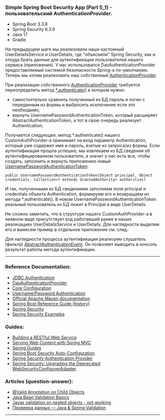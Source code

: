 ### Simple Spring Boot Security App (Part 5_1) - пользовательский AuthenticationProvider.

- Spring Boot 3.3.8
- Spring Security 6.3.6
- Java 17
- Gradle

На предыдущем шаге мы реализовали наши кастомный UserDetailsService и UserDetails, где "объяснили" Spring Security, как и 
откуда брать данные для аутентификации пользователей нашего сервиса (приложения). У нас использовался DaoAuthenticationProvider
предоставляемый системой безопасности Spring-a по-умолчанию. Теперь мы хотим реализовать наш собственный [AuthenticationProvider](https://github.com/JcoderPaul/SPRING_SECURITY-Short_Guide/blob/master/Security_part_5_1/src/main/java/me/oldboy/config/auth_provider/CustomAuthProvider.java). 

При реализации собственного [AuthenticationProvider](https://github.com/JcoderPaul/SPRING_SECURITY-Short_Guide/blob/master/Security_part_5_1/src/main/java/me/oldboy/config/auth_provider/CustomAuthProvider.java) требуется переопределить метод [*.authenticate()](https://github.com/JcoderPaul/SPRING_SECURITY-Short_Guide/blob/master/Security_part_5_1/src/main/java/me/oldboy/config/auth_provider/CustomAuthProvider.java#L27) в котором нужно:
- самостоятельно сравнить полученный из БД пароль и логин с переданным из формы и выбросить исключение если это необходимо;
- вернуть UsernamePasswordAuthenticationToken, который расширяет AbstractAuthenticationToken, а тот в свою очередь реализует Authentication;

Получается следующее, метод *.authenticate() нашего CustomAuthProvider-а принимает на вход параметр Authentication, который
уже содержит имя и пароль, взятые из запроса/из формы. Если аутентификация прошла успешно, мы извлекаем из БД сведения об 
аутентифицированном пользователе, а значит у нас есть все, чтобы создать, заполнить и вернуть приложению новый [UsernamePasswordAuthenticationToken](https://github.com/JcoderPaul/SPRING_SECURITY-Short_Guide/blob/master/Security_part_5_1/src/main/java/me/oldboy/config/auth_provider/CustomAuthProvider.java#L46):

    public UsernamePasswordAuthenticationToken(Object principal, Object credentials, Collection<? extends GrantedAuthority> authorities) 

И так, полученными из БД сведениями заполняем поля principal и credentials объекта Authentication, формируем его и 
возвращаем из метода *.authenticate(). В новом UsernamePasswordAuthenticationToken реальный пользователь из БД лежит 
в Principal в виде UserDetails.

Не сложно заметить, что в структуре нашего CustomAuthProvider-a в неявном виде присутствует код работавший ранее в наших
реализациях UserDetailsService и UserDetails. Для наглядности выделим его и вынесем пример в отдельное приложение см. след.

Для наглядности процесса аутентификации реализуем слушатель (фильтр) [AbstractAuthenticationEvent](https://github.com/JcoderPaul/SPRING_SECURITY-Short_Guide/blob/master/Security_part_5_1/src/main/java/me/oldboy/config/auth_event_listener/AuthenticationEventListener.java). Он позволяет выводить в 
консоль результат работы метода аутентификации.
________________________________________________________________________________________________________________________
### Reference Documentation:

* [JDBC Authentication](https://docs.spring.io/spring-security/reference/servlet/authentication/passwords/jdbc.html#servlet-authentication-jdbc-datasource)
* [DaoAuthenticationProvider](https://docs.spring.io/spring-security/reference/servlet/authentication/passwords/dao-authentication-provider.html)
* [Core Configuration](https://docs.spring.io/spring-security/reference/servlet/oauth2/login/core.html)
* [Username/Password Authentication](https://docs.spring.io/spring-security/reference/servlet/authentication/passwords/index.html#publish-authentication-manager-bean)
* [Official Apache Maven documentation](https://maven.apache.org/guides/index.html)
* [Spring Boot Reference Guide (history)](https://docs.spring.io/spring-boot/docs/)
* [Spring Security](https://spring.io/projects/spring-security)
* [Spring Security Examples](https://spring.io/projects/spring-security#samples)

### Guides:

* [Building a RESTful Web Service](https://spring.io/guides/gs/rest-service/)
* [Serving Web Content with Spring MVC](https://spring.io/guides/gs/serving-web-content/)
* [Spring Guides](https://spring.io/guides)
* [Spring Boot Security Auto-Configuration](https://www.baeldung.com/spring-boot-security-autoconfiguration)
* [Spring Security Authentication Provider](https://www.baeldung.com/spring-security-authentication-provider)
* [Spring Security: Upgrading the Deprecated WebSecurityConfigurerAdapter](https://www.baeldung.com/spring-deprecated-websecurityconfigureradapter)

### Articles (question-answer):

* [@Valid Annotation on Child Objects](https://www.baeldung.com/java-valid-annotation-child-objects)
* [Java Bean Validation Basics](https://www.baeldung.com/java-validation)
* [Javax validation on nested objects - not working](https://stackoverflow.com/questions/53999226/javax-validation-on-nested-objects-not-working)
* [Проверка данных — Java & Spring Validation](https://habr.com/ru/articles/424819/)
________________________________________________________________________________________________________________________